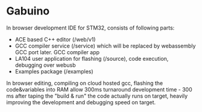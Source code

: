 # Gabuino

In browser development IDE for STM32, consists of following parts:
- ACE based C++ editor (/web/v1)
- GCC compiler service (/service) which will be replaced by webassembly GCC port later. GCC compiler app
- LA104 user application for flashing (/source), code execution, debugging over webusb
- Examples package (/examples)

In browser editing, compiling on cloud hosted gcc, flashing the code&variables into RAM allow 300ms turnaround development time - 300 ms after taping the "build & run" the code actually runs on target, heavily improving the development and debugging speed on target.
